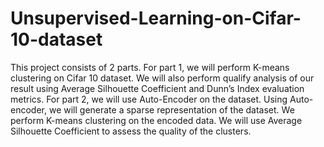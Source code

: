 # Unsupervised-Learning-on-Cifar-10-dataset
This project consists of 2 parts.
For part 1, we will perform K-means clustering on Cifar 10 dataset. We will also perform qualify analysis of our
result using Average Silhouette Coefficient and Dunn’s Index evaluation metrics.
For part 2, we will use Auto-Encoder on the dataset. Using Auto-encoder, we will generate a sparse representation
of the dataset. We perform K-means clustering on the encoded data. We will use Average Silhouette Coefficient to
assess the quality of the clusters.
